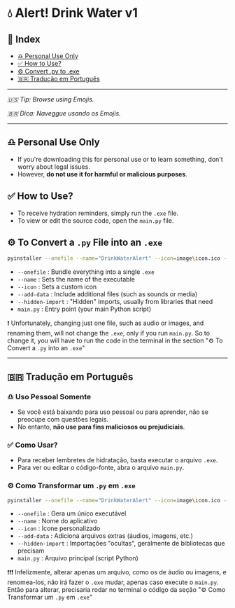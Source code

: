 # 💧 Alert! Drink Water v1

## 📑 Index
- [♎ Personal Use Only](#-personal-use-only)
- [✅ How to Use?](#-how-to-use)
- [⚙️ Convert .py to .exe](#-to-convert-a-py-file-into-an-exe)
- [🇧🇷 Tradução em Português](#-tradução-em-português)

---

*🇺🇸 Tip: Browse using Emojis.*

*🇧🇷 Dica: Naveggue usando os Emojis.*

---

## ♎ Personal Use Only
- If you're downloading this for personal use or to learn something, don't worry about legal issues.
- However, **do not use it for harmful or malicious purposes**.

## ✅ How to Use?
- To receive hydration reminders, simply run the `.exe` file.
- To view or edit the source code, open the `main.py` file.

## ⚙️ To Convert a `.py` File into an `.exe`

```bash
pyinstaller --onefile --name="DrinkWaterAlert" --icon=image\icon.ico --add-data="image\icon.ico;image" --add-data="audio\SFX_waterdrip.wav;audio" --add-data="audio\SFX_minecraftdrink.wav;audio" --add-data="audio\SFX_drinkwaterIA.wav;audio" --add-data="audios.json;." --add-data="strings.json;." --hidden-import=plyer.platforms.win.notification --hidden-import=plyer.platforms.win --hidden-import=plyer.platforms main.py
```

- `--onefile` : Bundle everything into a single `.exe`  
- `--name` : Sets the name of the executable  
- `--icon` : Sets a custom icon  
- `--add-data` : Include additional files (such as sounds or media)
- `--hidden-import` : "Hidden" imports, usually from libraries that need
- `main.py` : Entry point (your main Python script)

❗ Unfortunately, changing just one file, such as audio or images, and renaming them, will not change the `.exe`, only if you run `main.py`. So to change it, you will have to run the code in the terminal in the section "⚙️ To Convert a `.py` into an `.exe`"

---

## 🇧🇷 Tradução em Português

### ♎ Uso Pessoal Somente
- Se você está baixando para uso pessoal ou para aprender, não se preocupe com questões legais.
- No entanto, **não use para fins maliciosos ou prejudiciais**.

### ✅ Como Usar?
- Para receber lembretes de hidratação, basta executar o arquivo `.exe`.
- Para ver ou editar o código-fonte, abra o arquivo `main.py`.

### ⚙️ Como Transformar um `.py` em `.exe`

```bash
pyinstaller --onefile --name="DrinkWaterAlert" --icon=image\icon.ico --add-data="image\icon.ico;image" --add-data="audio\SFX_waterdrip.wav;audio" --add-data="audio\SFX_minecraftdrink.wav;audio" --add-data="audio\SFX_drinkwaterIA.wav;audio" --add-data="audios.json;." --add-data="strings.json;." --hidden-import=plyer.platforms.win.notification --hidden-import=plyer.platforms.win --hidden-import=plyer.platforms main.py
```

- `--onefile` : Gera um único executável  
- `--name` : Nome do aplicativo  
- `--icon` : Ícone personalizado  
- `--add-data` : Adiciona arquivos extras (áudios, imagens, etc.)
- `--hidden-import` : Importações "ocultas", geralmente de bibliotecas que precisam
- `main.py` : Arquivo principal (script Python)

❗❗❗ Infelizmente, alterar apenas um arquivo, como os de áudio ou imagens, e renomea-los, não irá fazer o `.exe` mudar, apenas caso execute o `main.py`. Então para alterar, precisaria rodar no terminal o código da seção "⚙️ Como Transformar um `.py` em `.exe`"